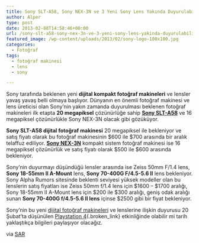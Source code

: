 ```yaml
---
title: Sony SLT-A58, Sony NEX-3N ve 3 Yeni Sony Lens Yakında Duyurulabilir
author: Alper
type: post
date: 2013-02-08T14:58:46+00:00
url: /sony-slt-a58-sony-nex-3n-ve-3-yeni-sony-lens-yakinda-duyurulabilir/
featured_image: /wp-content/uploads/2013/02/sony-logo-100x100.jpg
categories:
  - Fotoğraf
tags:
  - fotoğraf makinesi
  - lens
  - sony

---
```

Sony tarafında beklenen yeni **dijital kompakt fotoğraf makineleri** ve lensler yavaş yavaş belli olmaya başlıyor. Dünyanın en önemli fotoğraf makinesi ve lens üreticisi olan Sony&#8217;nin yakın zamanda duyurulması beklenen fotoğraf makineleri ilk etapta **20 megapiksel** çözünürlüğe sahip [**Sony SLT-A58**][1] ve 16 megapiksel çözünürlükle Sony NEX-3N olacak gibi gözüküyor.

**Sony SLT-A58 dijital fotoğraf makinesi** 20 megapiksel ile bekleniyor ve satış fiyatı olarak bu fotoğraf makinesinin $600 ile $700 arasında bir aralık telaffuz ediliyor. [**Sony NEX-3N**][2] kompakt sistem fotoğraf makinesi ise 16 megapiksel çözünürlük ve satış fiyatı olarak $500 ile $600 arasında bekleniyor.

Sony&#8217;nin duyurmayı düşündüğü lensler arasında ise Zeiss 50mm F/1.4 lens, **Sony 18-55mm II A-Mount** lens, **Sony 70-400G F/4.5-5.6 II** lens bekleniyor. Sony Alpha Rumors sitesinde beklenti seviyesi yüksek modeller olan bu lenslerin satış fiyatları ise Zeiss 50mm f/1.4 lens için $1600 &#8211; $1700 aralığı, Sony 18-55mm II A-Mount lens için $200 ile $300 aralığı, geniş odak aralığı sunan **Sony 70-400G f/4.5-5.6 II lens** içinse $2500 gibi bir fiyat bekleniyor.

Sony&#8217;nin bu yeni [dijital fotoğraf makineleri][3] ve lenslerine ilişkin duyurusu 20 Şubat&#8217;ta düşünülen [Playstation 4][4]{.broken_link} etkinliğinde olabilir mi tarih yaklaştıkça bilgileri paylaşıyor olacağız.

via <a href="https://www.sonyalpharumors.com/sr5-a58-nex-3n-and-three-a-mount-lens-to-come-soon/" target="_blank">SAR</a>

 [1]: https://www.murekkep.org/kamera/sony/slt-a58 "Sony SLT-A58 - Alpha 58"
 [2]: https://www.murekkep.org/kamera/sony/nex-3n "sony nex 3n aynasız fotoğraf makinesi"
 [3]: https://www.murekkep.org/kamera "fotoğraf makinesi"
 [4]: https://www.murekkep.org/playstation-4-25-subatta-tanitilabilir-10362 "playstation 4 duyuru"